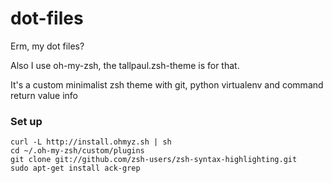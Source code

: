 dot-files
=========

Erm, my dot files?

Also I use oh-my-zsh, the tallpaul.zsh-theme is for that.

It's a custom minimalist zsh theme with git, python virtualenv  and command
return value info

### Set up
````
curl -L http://install.ohmyz.sh | sh
cd ~/.oh-my-zsh/custom/plugins
git clone git://github.com/zsh-users/zsh-syntax-highlighting.git
sudo apt-get install ack-grep
````
